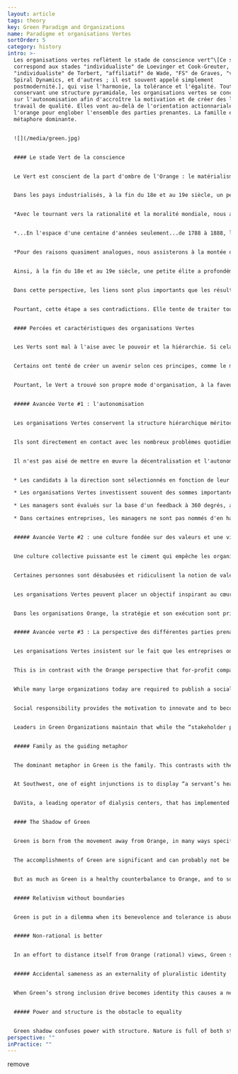 ```yaml
---
layout: article
tags: theory
key: Green Paradigm and Organizations
name: Paradigme et organisations Vertes
sortOrder: 5
category: history
intro: >-
  Les organisations vertes reflètent le stade de conscience vert^\[Ce stade
  correspond aux stades "individualiste" de Loevinger et Cook-Greuter,
  "individualiste" de Torbert, "affiliatif" de Wade, "FS" de Graves, "vert" de
  Spiral Dynamics, et d'autres ; il est souvent appelé simplement
  postmodernité.], qui vise l'harmonie, la tolérance et l'égalité. Tout en
  conservant une structure pyramidale, les organisations vertes se concentrent
  sur l'autonomisation afin d'accroître la motivation et de créer des lieux de
  travail de qualité. Elles vont au-delà de l'orientation actionnariale de
  l'orange pour englober l'ensemble des parties prenantes. La famille est la
  métaphore dominante.


  ![](/media/green.jpg)


  #### Le stade Vert de la conscience


  Le Vert est conscient de la part d'ombre de l'Orange : le matérialisme, l'inégalité sociale et la perte du sens de la communauté. Le Vert est attentif aux émotions des personnes : toutes les situations méritent respect. Il recherche la communauté, la coopération et le consensus. Les individus s'efforcent de s'intégrer, de créer des liens harmonieux avec tout le monde.


  Dans les pays industrialisés, à la fin du 18e et au 19e siècle, un petit cercle opérant selon le paradigme Vert a défendu l'abolition de l'esclavage, la libération des femmes et la démocratie. Ken Wilber l'exprime ainsi :


  *Avec le tournant vers la rationalité et la moralité mondiale, nous assistons à la montée des mouvements de libération modernes... ce qui est juste et équitable pour tous les humains, sans distinction de race, de sexe ou de croyance.*


  *...En l'espace d'une centaine d'années seulement...de 1788 à 1888, l'esclavage a été banni...de toute société industrielle rationnelle. Dans (les paradigmes antérieurs), l'esclavage est parfaitement acceptable, car l'égalité de dignité et de valeur ne s'étend pas à tous les humains, mais seulement à ceux de votre tribu.*


  *Pour des raisons quasiment analogues, nous assisterons à la montée du féminisme et du mouvement des femmes à l'échelle de la culture... La démocratie, elle aussi, était radicalement nouvelle... Rappelons que dans les "démocraties" grecques, une personne sur trois était esclave, et pratiquement toutes les femmes et les enfants.*^\[Souvent dans l'histoire, nous trouvons des idées en avance sur leur temps, comme la démocratie dans la Grèce antique, c'est-à-dire en avance sur le centre de gravité du développement des personnes à ce moment particulier. Pour s'épanouir, ces idées doivent attendre que l'évolution les rattrape, qu'elle leur fournisse le bon "ventre culturel", comme l'appelle le philosophe américain Richard Tarnas : Une grande question ici est de savoir pourquoi la révolution copernicienne s'est produite au XVIe siècle, avec Copernic lui-même, et au début du XVIIe siècle, avec Kepler et Galilée ? Pourquoi a-t-il fallu attendre jusqu'à ce moment-là, alors qu'un certain nombre de personnes avant Copernic avaient émis l'hypothèse d'un univers héliocentrique et d'une terre planétaire ? On trouve des preuves de cette hypothèse chez les Grecs de l'Antiquité, en Inde et dans les cultures islamiques au Moyen Âge européen. Je pense que cette question montre à quel point un changement majeur de paradigme dépend de plus que de quelques données empiriques supplémentaires et de plus qu'une nouvelle théorie brillante utilisant un nouveau concept. Il dépend en réalité d'un contexte beaucoup plus large, de sorte que la graine d'une idée potentiellement puissante tombe sur un sol totalement différent, à partir duquel cet organisme, ce nouveau cadre conceptuel, peut se développer - littéralement une "conception" dans un nouvel utérus ou une nouvelle matrice culturelle et historique. Richard Tarnas et Dean Radin, "The Timing of Paradigm Shifts", Noetic Now, janvier 2012]


  Ainsi, à la fin du 18e et au 19e siècle, une petite élite a profondément façonné la pensée occidentale. Au 20e siècle, leur nombre a augmenté. Si le Orange prédomine aujourd'hui dans les affaires et la politique, le Vert est très présent dans la pensée académique, les organisations à but non lucratif, le travail social et les activités associatives.


  Dans cette perspective, les liens sont plus importants que les résultats. Plutôt que de prendre des décisions du haut vers le bas, le Vert privilégie les processus collaboratifs, du bas vers le haut, et tente d'amener des points de vue opposés à un consensus. L'Orange glorifie l'esprit de décision. Le Vert exige des leaders qu'ils soient au service de ceux qu'ils dirigent. Cette position est noble, généreuse et empreinte d'empathie. À la lumière des inégalités et des discriminations persistantes, la vie ne doit pas se limiter à une quête égocentrée de carrière et de succès.


  Pourtant, cette étape a ses contradictions. Elle tente de traiter toutes les perspectives de manière égale et se bloque lorsque d'autres abusent de sa capacité à accepter des idées intolérantes. L'égocentrisme du Rouge, la certitude de l'Ambre et l'idéalisme du Vert sont perçus par l'Orange. La relation du Vert aux règles est ambiguë : d'un côté, les règles sont arbitraires et injustes, mais les supprimer est impossible. Le Vert est puissant en tant que paradigme pour briser les anciennes structures, mais souvent moins efficace pour formuler des alternatives pragmatiques.


  #### Percées et caractéristiques des organisations Vertes


  Les Verts sont mal à l'aise avec le pouvoir et la hiérarchie. Si cela signifie que ceux qui sont en haut de l'échelle dominent ceux qui sont en bas, alors il faut abolir la hiérarchie. Donnons à tout le monde le même pouvoir. Il faut laisser les travailleurs posséder l'entreprise à parts égales et prendre les décisions par consensus.


  Certains ont tenté de créer un avenir selon ces principes, comme le mouvement coopératif à la fin du 19e et au début du 20e siècle, ou encore les communautés de vie dans les années 1960. Rétrospectivement, ces formes extrêmes d'égalitarisme se sont avérées ne pas être un succès, à l'échelle et dans le temps.^\[Dans le secteur des entreprises, les coopératives de travail ont échoué à obtenir une adhésion significative. Celles qui subsistent sont souvent gérées selon des pratiques qui sont une combinaison d'orange et de vert. Un exemple de réussite souvent cité est Mondragon, un conglomérat de coopératives basé dans la ville basque du même nom en Espagne (environ 250 entreprises, employant approximativement 100 000 personnes, avec un chiffre d'affaires d'environ 15 milliards d'euros). Toutes les coopératives sont entièrement détenues par les salariés. Les patrons sont élus ; les écarts de salaires sont moins importants qu'ailleurs (mais restent significatifs, pouvant atteindre 9:1 ou plus) ; les travailleurs temporaires n'ont pas le droit de vote, ce qui crée une communauté à deux niveaux où certains sont plus égaux que d'autres. Dans le secteur de l'éducation, il existe plusieurs modèles d'écoles sans structures d'autorité des adultes sur les enfants, notamment la Summerhill School, un pensionnat britannique fondé dans les années 1920. Il pratique une forme radicale de démocratie, où élèves et adultes ont le même pouvoir de vote, et où les cours ne sont pas obligatoires, entre autres différences. Dans la sphère institutionnelle, de nombreux organismes supranationaux - les Nations unies, l'Union européenne et l'Organisation mondiale du commerce, entre autres - disposent de mécanismes de prise de décision au plus haut niveau qui sont, du moins en partie, modelés sur les principes verts tels que le vote démocratique ou unanime des différents pays membres et la présidence tournante. Ces principes de décision verts sont difficiles à faire respecter, et les pays les plus riches ou les plus puissants exigent et finissent souvent par recevoir plus de pouvoirs de vote (souvent même des pouvoirs de veto implicites, voire explicites). Les services du personnel de ces institutions sont le plus souvent gérés comme dans des organisations Ambres.] Arriver à un consensus dans de grands groupes est intrinsèquement difficile.


  Pourtant, le Vert a trouvé son propre mode d'organisation, à la faveur de trois avancées. Certaines des entreprises les plus célèbres et les plus prospères de ces derniers temps - Starbucks, Southwest Airlines, Ben & Jerry's, The Container Store, pour n'en citer que quelques-unes - s'appuient sur des pratiques et une culture Vertes.


  ##### Avancée Verte #1 : l'autonomisation


  Les organisations Vertes conservent la structure hiérarchique méritocratique de l'Orange, mais font descendre autant de décisions que possible vers les collaborateurs de terrain. Ces derniers peuvent prendre des décisions de grande envergure sans l'approbation de la direction.


  Ils sont directement en contact avec les nombreux problèmes quotidiens, de moindre importance. On leur fait confiance pour trouver de meilleures solutions que des experts qui viennent de loin. Les équipes au sol de Southwest Airlines, par exemple, sont habilitées à chercher des solutions créatives aux problèmes des passagers : leurs collègues de la plupart des autres compagnies aériennes doivent se contenter de suivre le règlement.


  Il n'est pas aisé de mettre en œuvre la décentralisation et l'autonomisation à grande échelle. On demande en effet aux managers de partager le pouvoir et le contrôle. Pour que cela fonctionne, les entreprises doivent clairement définir le type de leadership qu'elles attendent des cadres supérieurs et intermédiaires. Les leaders Verts ne doivent pas se contenter de résoudre les problèmes de manière neutre (comme dans le cas de l'Orange), ils doivent être des leaders serviteurs. Ils doivent écouter leurs subordonnés, les responsabiliser, les motiver et les faire évoluer. Du temps et des efforts sont investis dans le développement de leaders serviteurs :


  * Les candidats à la direction sont sélectionnés en fonction de leur état d'esprit et de leur comportement : Sont-ils prêts à partager le pouvoir ? Dirigeront-ils avec humilité ? 

  * Les organisations Vertes investissent souvent des sommes importantes dans des formations pour les managers nouvellement promus, afin de leur enseigner l'état d'esprit et les compétences des leaders serviteurs.

  * Les managers sont évalués sur la base d'un feedback à 360 degrés, afin que les supérieurs soient responsables devant leurs subordonnés.

  * Dans certaines entreprises, les managers ne sont pas nommés d'en haut, mais d'en bas : les subordonnés choisissent leur patron, après avoir interrogé les candidats potentiels.


  ##### Avancée Verte #2 : une culture fondée sur des valeurs et une vision inspirantes.


  Une culture collective puissante est le ciment qui empêche les organisations autonomes de se déliter. On fait confiance aux employés de terrain pour prendre des décisions, guidés par des valeurs communes plutôt que par un gros recueil de directives.


  Certaines personnes sont désabusées et ridiculisent la notion de valeurs partagées. En effet, les organisations Orange se sentent de plus en plus obligées de suivre la mode : elles définissent un ensemble de valeurs, les affichent sur les murs et "en ligne", puis les ignorent si cela est plus pratique pour leurs résultats. Mais là où le leadership s'appuie véritablement sur des valeurs partagées, on rencontre des cultures incroyablement vivantes dans lesquelles les employés se sentent appréciés et responsabilisés. Les résultats sont souvent spectaculaires. La recherche révèle que les organisations fondées sur les valeurs peuvent faire mieux que leurs homologues dans des proportions considérables.^\[La première grande étude remonte à 1992, lorsque John Kotter et James Heskett, professeurs à la Harvard Business School, ont examiné ce lien dans leur livre intitulé "Corporate Culture and Performance". Ils ont établi que les entreprises dotées d'une forte culture d'entreprise et dont les managers/employés sont responsabilisés ont obtenu de meilleurs résultats que les autres entreprises en termes de croissance du chiffre d'affaires (par un facteur de quatre), d'augmentation du cours de l'action (par un facteur de huit) et d'augmentation du bénéfice net (par un facteur de plus de 700) au cours des 11 années considérées dans la recherche. Une étude plus récente menée par Raj Sisodia, Jagh Sheth et David B. Wolfe, dans ce qui est sans doute un livre déterminant pour le modèle organisationnel vert - Firms of Endearment : How World-Class Companies Profit from Passion and Purpose - est parvenue à des conclusions similaires en 2007. Les "firmes de prédilection" étudiées par les auteurs ont obtenu un rendement cumulatif pour les actionnaires de 1 025 % sur les dix années précédant la recherche, contre 122 % pour le S&P 500. D'un point de vue méthodologique, ces résultats sont à prendre avec des pincettes. Il y a un biais de sélection évident, car seules les sociétés exceptionnelles dont on peut s'attendre à ce qu'elles surpassent leurs pairs ont été sélectionnées dans l'échantillon. L'indice de référence, le S&P 500, n'a pas été ajusté en fonction du secteur, de la taille ou d'autres critères. En outre, les critères autres que le modèle d'organisation, tels que les brevets, les modèles commerciaux innovants et l'utilisation des actifs, qui pourraient expliquer un résultat supérieur, n'ont pas été écartés. Le dernier livre de Raj Sisodia, écrit avec John Mackey, comporte un chapitre entier avec des références d'études similaires auxquelles les lecteurs intéressés peuvent se référer. Toute recherche tentant de faire des affirmations aussi générales que la supériorité d'un modèle organisationnel par rapport à un autre se heurte inévitablement à des discussions méthodologiques (et, sur le plan des principes, on pourrait remettre en question le rendement ou la croissance des actions en tant que mesure principale pour évaluer le succès, comme le font la plupart de ces études). Il se peut qu'en fin de compte, l'expérience directe compte davantage que les affirmations académiques. Quiconque passe du temps dans des organisations telles que Southwest Airlines ou The Container Store reviendra convaincu que les travailleurs responsabilisés dans des entreprises axées sur les valeurs obtiendront en moyenne de meilleurs résultats que leurs pairs dans des environnements plus traditionnels.]


  Les organisations Vertes peuvent placer un objectif inspirant au cœur de ce qu'elles font. Southwest ne se considère pas seulement comme une entreprise de transport ; elle insiste sur le fait qu'elle est une entreprise de "liberté", qui aide ses clients à se rendre dans des endroits où ils ne pourraient pas aller sans les tarifs avantageux de Southwest. Ben & Jerry's ne se contente pas de proposer des glaces, mais se soucie également de la terre et de l'environnement.


  Dans les organisations Orange, la stratégie et son exécution sont primordiales. Dans les organisations vertes, la culture est primordiale. Les PDG des organisations Vertes affirment que la promotion de la culture et des valeurs partagées est leur tâche principale. Cette orientation confère aux ressources humaines (RH) un rôle central. Le directeur des RH est souvent un membre influent de l'équipe dirigeante et un conseiller direct du PDG. Il est à la tête d'une équipe conséquente qui orchestre des investissements importants dans des processus tels que la formation, les initiatives culturelles, le feedback à 360°, la planification de la continuité et les enquêtes sur le bien-être des collaborateurs.


  ##### Avancée verte #3 : La perspective des différentes parties prenantes


  Les organisations Vertes insistent sur le fait que les entreprises ont une responsabilité non seulement envers les investisseurs, mais aussi envers la direction, les employés, les clients, les fournisseurs, les communautés locales, la société en général et l'environnement. Le rôle du leadership est de faire les bons compromis afin que toutes les parties prenantes puissent prospérer.


  This is in contrast with the Orange perspective that for-profit companies should operate with a shareholder perspective and that management’s primary obligation is to maximize profits for investors. Adam Smith’s “invisible hand” is often invoked to explain how this benefits all stakeholders in the long run.


  While many large organizations today are required to publish a social responsibility report, Green Organizations consider social responsibility integral to how they do business. It is not a distracting obligation.


  Social responsibility provides the motivation to innovate and to become better corporate citizens. They work with suppliers in developing countries to improve working conditions and prevent child labor; they reduce their carbon footprint and use of water; they may recycle products and reduce packaging.


  Leaders in Green Organizations maintain that while the “stakeholder perspective” might mean higher costs in the short term, it will deliver benefits for all in the long run—including shareholders.


  ##### Family as the guiding metaphor


  The dominant metaphor in Green is the family. This contrasts with the ‘organization as a machine’ in Achievement Orange. When leaders of Green Organizations speak, you can’t fail to notice how frequently the metaphor comes up: employees are part of the same family, in it together, ready to help each other out, being there for one another.


  At Southwest, one of eight injunctions is to display “a servant’s heart”. In the Southwest Way it is for employees to “Embrace the SWA family.”


  DaVita, a leading operator of dialysis centers, that has implemented Green principles with great consistency.^\[The 2006 Stanford Business Case on DaVita is highly readable and a good resource for readers wanting to immerse themselves in a more detailed description of Green organizational principles and practices.]It uses another community metaphor, the Village, and calls its 41,000 employees citizens. Corporate headquarters is known as Casa DaVita, while Kent Thiry, the chairman and CEO is called Mayor of the Village. He is credited with having rescued the company from virtual bankruptcy in 1999 to its current success by virtue of the Green culture he brought about.


  #### The Shadow of Green


  Green is born from the movement away from Orange, in many ways specifically away from the shadow of Orange. At its peak, Green is communitarian, egalitarian and consensual.^\[Don Beck puts it this way: "Our science left us numb, without heart and soul, and with only the outer manifestations of success. The “good life” was measured only in materialistic terms. We discover that we have become alienated from ourselves, as well as from others. [...] the basic human being has been neglected. The focus shifts from personal achievement to group- and community-oriented goals and objectives—for GREEN, we are all one human family. GREEN begins by making peace with ourselves and then expands to looking at the dissonance and conflicts in society and wanting to make peace there, too, addressing the economic gaps and inequities created by ORANGE, and also by BLUE and by RED, to bring peace and brotherhood so we can all share equally. Gender roles are derigidified, glass ceilings opened, affirmative action plans are implemented, and social class distinctions blurred. Spirituality returns as a nondenominational, nonsectarian “unity.””]


  The accomplishments of Green are significant and can probably not be overstated. In the short time of it’s existence humanity has seen major change in the direction of a more humane society: the civil rights movement, the women’s liberation movement, the global drive for environmental protection, heightened awareness for the need to protect our ecosystems, health care reforms, improved awareness of marginalization of minority groups in society, and more are all examples of progress that would never have emerged without it.


  But as much as Green is a healthy counterbalance to Orange, and to some extent also the previous stages, it is also a stage that can rigidify too far into its own spectrum and display its very own shadow tendencies.


  ##### Relativism without boundaries


  Green is put in a dilemma when its benevolence and tolerance is abused by the same groups that Green wants to invite into equality on equal terms. Green shadow is forced to choose between accepting when non-tolerant Amber and Red abuses its tolerance or to acknowledge that not all worldviews have the same level of maturity and may need different levels of limitation.


  ##### Non-rational is better


  In an effort to distance itself from Orange (rational) views, Green shadow sees all non-rational value systems as preferable. Green has a romantic notion with ‘back to nature’. It often does not see how pre-rational worldviews are deeply limited and how different they are from post-rational Green worldviews.


  ##### Accidental sameness as an externality of pluralistic identity


  When Green’s strong inclusion drive becomes identity this causes a need for shared ideals as a prerequisite for group membership consideration.^\[The resulting attitude becomes protection of the unique sameness inside the organization. This couples with an implicit judgement and suspiciousness of outsiders as potential threats to the established culture. This typically does not manifest in explicit or outspoken criticism as Green often tries to avoid confrontation. Rather this is more often seen as a moral high ground of implicit “shoulds” and unspoken expectations of certain views and means of expressions that must be exhibited or agreed on for acceptance from insiders. Any lack of such views or expression is confirmation that non-acceptance is justified. Clare W Graves puts it this way: “Green brings into existence the sociocratic value system, in which emphasis is placed upon ‘getting along’, accepting the authority of the group or the majority, and seeking status from others. This ‘other directed’ individual believes he will find salvation in belonging and in participating with others in what they want him to do. While the individual has given up his dogmatism, he nevertheless rigidifies in a world of sociocentric thinking.”, for more see The Mean Green Hypothesis: Fact or Fiction, by Natasha Todorovic] When this “like me, like us” filter becomes more important to determine membership than if an individual is motivated and capable to contribute to the organization’s purpose this often causes three problems at the collective level: Limited choice of people, lack of diversity inside the organization and a limited ability to get things done.


  ##### Power and structure is the obstacle to equality


  Green shadow confuses power with structure. Nature is full of both structure and natural hierarchy. In an effort to eradicate ineaquality Green shadow often attempts to dismantle all hiearchy and structure. But removing all formal structure from an organization does not defuse power, it forces power underground into informal structures. When members of these informal structures are not elected by members of the whole group the individuals who have power don't need to answer to the whole group or organization. This reduces transparency about use of power and disjoints power from accountability.^\[The natural cause of differences of power and influence is rooted in the diversity in individual people. We all have different levels of abilities, experience, range of expression and when we use these they naturally result in exercise of our own personal power - which is genuinely different in strength and nature. Jo Freeman puts it this way: “The idea of ‘structurelessness’ does not prevent the formation of informal structures, but only formal ones. [...] Thus, ‘structurelessness’ becomes a way of masking power. An unstructured group always has an informal, or covert, structure. It is this informal structure, particularly in unstructured groups, which forms the basis for elites. An elite refers to a small group of people who have power over a larger group of which they are part, usually without direct responsibility to that larger group, and often without their knowledge or consent. Elites are not conspiracies.These friendship groups function as networks of communication outside any regular channels for such communication that may have been set up by a group. Because people are friends, usually sharing the same values and orientations, because they talk to each other socially and consult with each other when common decisions have to be made, the people involved in these networks have more power in the group than those who don’t. For everyone to have the opportunity to be involved in a given group and to participate in its activities there needs to be explicit structure. The rules of decision-making must be open and available to everyone, and this can only happen if they are formalised. A ‘Structurelessness’ organisation is impossible. We can only decide whether or not to have a formally or informally structured one. \[...] All groups create informal structures as a result of the interaction patterns among the members. Such informal structures can do very useful things. But only unstructured groups are totally governed by them. When informal elites are combined with a myth of ‘structurelessness’, there can be no attempt to put limits on the use of power. Consequences: a) people listen to others because they like them, not because they say significant things. b) informal structures have no obligation to be responsible to the group at large. Their power was not given to them; it cannot be taken away. Their influence is not based on what they do for the group; therefore they cannot be directly influenced by the group.”, see The Tyranny of Structurelessness, by Jo Freeman for more.]Power can’t simply be wished away. Like the Hydra, if you cut off its head, another will pop up somewhere else.
perspective: ""
inPractice: ""
---
```

remove